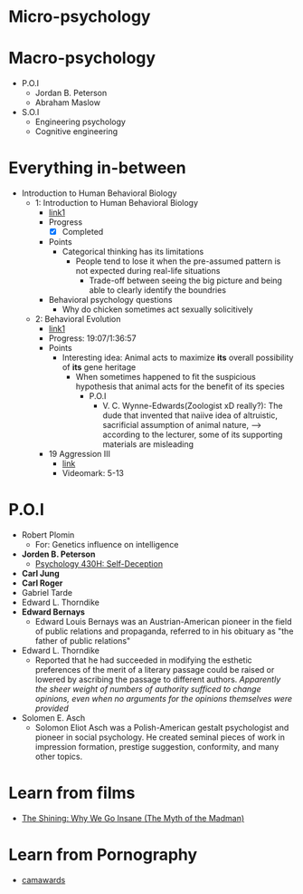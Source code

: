 # Micro-psychology

# Macro-psychology
- P.O.I
  - Jordan B. Peterson
  - Abraham Maslow
- S.O.I
  - Engineering psychology
  - Cognitive engineering
# Everything in-between
- Introduction to Human Behavioral Biology
  - 1: Introduction to Human Behavioral Biology
    - [link1](https://www.youtube.com/watch?v=NNnIGh9g6fA)
    - Progress
      - [x] Completed
    - Points
      - Categorical thinking has its limitations
        - People tend to lose it when the pre-assumed pattern is not expected during real-life situations
          - Trade-off between seeing the big picture and being able to clearly identify the boundries 
    - Behavioral psychology questions
      - Why do chicken sometimes act sexually solicitively
  - 2: Behavioral Evolution
    - [link1](https://www.youtube.com/watch?v=Y0Oa4Lp5fLE)
    - Progress: 19:07/1:36:57
    - Points
      - Interesting idea: Animal acts to maximize **its** overall possibility of **its** gene heritage
        - When sometimes happened to fit the suspicious hypothesis that animal acts for the benefit of its species
          - P.O.I
            - V. C. Wynne-Edwards(Zoologist xD really?): The dude that invented that naiive idea of altruistic, sacrificial assumption of animal nature, --> according to the lecturer, some of its supporting materials are misleading
    - 19 Aggression III
      - [link](https://www.youtube.com/watch?v=EtVfoIkVSu8)
      - Videomark: 5-13
# P.O.I
- Robert Plomin
  - For: Genetics influence on intelligence
- **Jorden B. Peterson**
  - [Psychology 430H: Self-Deception](https://www.jordanbpeterson.com/classes/self-deception/)
- **Carl Jung**
- **Carl Roger**
- Gabriel Tarde
- Edward L. Thorndike
- **Edward Bernays**
  - Edward Louis Bernays was an Austrian-American pioneer in the field of public relations and propaganda, referred to in his obituary as "the father of public relations"
- Edward L. Thorndike
  - Reported that he had succeeded in modifying the esthetic preferences of the merit of a literary passage could be raised or lowered by ascribing the passage to different authors. *Apparently the sheer weight of numbers of authority sufficed to change opinions, even when no arguments for the opinions themselves were provided*
- Solomen E. Asch
  - Solomon Eliot Asch was a Polish-American gestalt psychologist and pioneer in social psychology. He created seminal pieces of work in impression formation, prestige suggestion, conformity, and many other topics.

# Learn from films
- [The Shining: Why We Go Insane (The Myth of the Madman)](https://www.youtube.com/watch?v=GZmZMCuGa0A)

# Learn from Pornography
- [camawards](https://camawards.xbiz.com/)